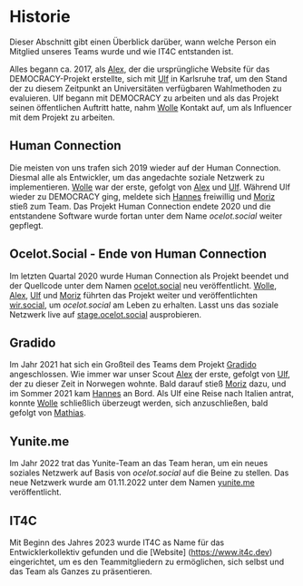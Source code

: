 # Historie

Dieser Abschnitt gibt einen Überblick darüber, wann welche Person ein Mitglied unseres Teams wurde und wie IT4C entstanden ist.

Alles begann ca. 2017, als [Alex](team/alexander-friedland.md), der die ursprüngliche Website für das DEMOCRACY-Projekt erstellte, sich mit [Ulf](team/ulf-gebhardt.md) in Karlsruhe traf, um <!-- textlint-disable write-good--> den Stand der zu diesem Zeitpunkt an Universitäten verfügbaren Wahlmethoden zu evaluieren<!-- textlint-enable write-good -->. Ulf begann mit DEMOCRACY zu arbeiten und als das Projekt seinen öffentlichen Auftritt hatte, nahm [Wolle](team/wolfgang-huss.md) Kontakt auf, um als Influencer mit dem Projekt zu arbeiten.

## Human Connection

Die meisten von uns trafen sich 2019 wieder auf der Human Connection. Diesmal alle als Entwickler, um <!-- textlint-disable write-good-->das angedachte soziale Netzwerk zu implementieren<!-- textlint-enable write-good -->. [Wolle](team/wolfgang-huss.md) war der erste, gefolgt von [Alex](team/alexander-friedland.md) und [Ulf](team/ulf-gebhardt.md). Während Ulf wieder zu DEMOCRACY ging, meldete sich [Hannes](team/hannes-heine.html) freiwillig und [Moriz](team/moriz-wahl.html) stieß zum Team. Das Projekt Human Connection endete 2020 und die entstandene Software wurde fortan unter dem Name *ocelot.social* weiter gepflegt.

## Ocelot.Social - Ende von Human Connection

Im letzten Quartal 2020 wurde Human Connection als Projekt beendet und der Quellcode unter dem Namen [ocelot.social](https://ocelot.social) neu veröffentlicht. [Wolle](team/wolfgang-huss.md), [Alex](team/alexander-friedland.md), [Ulf](team/ulf-gebhardt.md) und [Moriz](team/moriz-wahl.html) führten das Projekt weiter und veröffentlichten [wir.social](https://wir.social), um *ocelot.social* am Leben zu erhalten.
Lasst uns das soziale Netzwerk live auf [stage.ocelot.social](https://stage.ocelot.social) ausprobieren.

## Gradido

Im Jahr 2021 hat sich ein Großteil des Teams dem Projekt [Gradido](https://github.com/gradido/gradido) angeschlossen. Wie immer war unser Scout [Alex](team/alexander-friedland.md) der erste, gefolgt von [Ulf](team/ulf-gebhardt.md), der zu dieser Zeit in Norwegen wohnte. Bald darauf stieß [Moriz](team/moriz-wahl.html) dazu, und im Sommer 2021 kam [Hannes](team/hannes-heine.html) an Bord.
Als Ulf eine Reise nach Italien antrat, konnte [Wolle](team/wolfgang-huss.md) <!-- textlint-disable write-good--> schließlich<!-- textlint-enable write-good --> überzeugt werden, sich anzuschließen, bald gefolgt von [Mathias](team/mathias-lenz.md).

## Yunite.me

Im Jahr 2022 trat das Yunite-Team an das Team heran, um ein neues soziales Netzwerk auf Basis von *ocelot.social* auf die Beine zu stellen. Das neue Netzwerk wurde am 01.11.2022 unter dem Namen [yunite.me](https://yunite.me) veröffentlicht.

## IT4C

Mit Beginn des Jahres 2023 wurde IT4C as Name für das Entwicklerkollektiv gefunden und die [Website] (https://www.it4c.dev) eingerichtet, um es den Teammitgliedern zu ermöglichen, sich selbst und das Team als Ganzes zu präsentieren.
